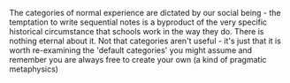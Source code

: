 The categories of normal experience are dictated by our social being - the temptation to write sequential notes is a byproduct of the very specific historical circumstance that schools work in the way they do. There is nothing eternal about it. Not that categories aren't useful - it's just that it is worth re-examining the 'default categories' you might assume and remember you are always free to create your own (a kind of pragmatic metaphysics)